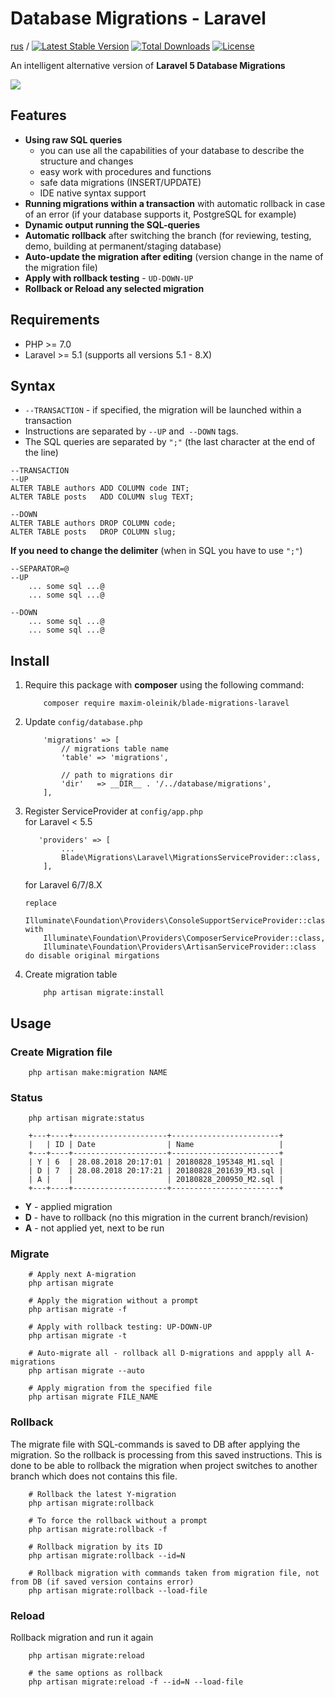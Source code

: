 Database Migrations - Laravel
==========================

[rus](./README.rus.md) /
[![Latest Stable Version](https://poser.pugx.org/maxim-oleinik/blade-migrations-laravel/v/stable)](https://packagist.org/packages/maxim-oleinik/blade-migrations-laravel)
<a href="https://packagist.org/packages/maxim-oleinik/blade-migrations-laravel"><img src="https://poser.pugx.org/maxim-oleinik/blade-migrations-laravel/d/total.svg" alt="Total Downloads"></a>
<a href="https://packagist.org/packages/maxim-oleinik/blade-migrations-laravel"><img src="https://poser.pugx.org/maxim-oleinik/blade-migrations-laravel/license.svg" alt="License"></a>

An intelligent alternative version of **Laravel 5 Database Migrations**

![](https://habrastorage.org/webt/9w/hm/1i/9whm1icwtg7per-15vfhyjejcx8.png)

Features
-----------
* **Using raw SQL queries**
    * you can use all the capabilities of your database to describe the structure and changes
    * easy work with procedures and functions
    * safe data migrations (INSERT/UPDATE)
    * IDE native syntax support
* **Running migrations within a transaction** with automatic rollback in case of an error (if your database supports it, PostgreSQL for example)
* **Dynamic output running the SQL-queries**
* **Automatic rollback** after switching the branch (for reviewing, testing, demo, building at permanent/staging database)
* **Auto-update the migration after editing** (version change in the name of the migration file)
* **Apply with rollback testing** - `UD-DOWN-UP`
* **Rollback or Reload any selected migration**


Requirements
---------
* PHP >= 7.0
* Laravel >= 5.1 (supports all versions 5.1 - 8.X)


Syntax
---------
* `--TRANSACTION` - if specified, the migration will be launched within a transaction
* Instructions are separated by `--UP` and` --DOWN` tags.
* The SQL queries are separated by `";"` (the last character at the end of the line)

```
--TRANSACTION
--UP
ALTER TABLE authors ADD COLUMN code INT;
ALTER TABLE posts   ADD COLUMN slug TEXT;

--DOWN
ALTER TABLE authors DROP COLUMN code;
ALTER TABLE posts   DROP COLUMN slug;
```

**If you need to change the delimiter** (when in SQL you have to use `";"`)
```
--SEPARATOR=@
--UP
    ... some sql ...@
    ... some sql ...@

--DOWN
    ... some sql ...@
    ... some sql ...@
```


Install
---------

1. Require this package with **composer** using the following command:
    ```
        composer require maxim-oleinik/blade-migrations-laravel
    ```

2. Update `config/database.php`
    ```
        'migrations' => [
            // migrations table name
            'table' => 'migrations',

            // path to migrations dir
            'dir'   => __DIR__ . '/../database/migrations',
        ],
    ```

3. Register ServiceProvider at `config/app.php`  
   for Laravel < 5.5
    ```
       'providers' => [
            ...
            Blade\Migrations\Laravel\MigrationsServiceProvider::class,
        ],
    ```

    for Laravel 6/7/8.X
    ```
    replace
        Illuminate\Foundation\Providers\ConsoleSupportServiceProvider::class
    with
        Illuminate\Foundation\Providers\ComposerServiceProvider::class,
        Illuminate\Foundation\Providers\ArtisanServiceProvider::class
    do disable original mirgations
    ```

4. Create migration table
    ```
        php artisan migrate:install
    ```


Usage
---------

### Create Migration file
```
    php artisan make:migration NAME
```


### Status
```
    php artisan migrate:status

    +---+----+---------------------+------------------------+
    |   | ID | Date                | Name                   |
    +---+----+---------------------+------------------------+
    | Y | 6  | 28.08.2018 20:17:01 | 20180828_195348_M1.sql |
    | D | 7  | 28.08.2018 20:17:21 | 20180828_201639_M3.sql |
    | A |    |                     | 20180828_200950_M2.sql |
    +---+----+---------------------+------------------------+
```
* **Y** - applied migration
* **D** - have to rollback (no this migration in the current branch/revision)
* **A** - not applied yet, next to be run


### Migrate
```
    # Apply next А-migration
    php artisan migrate

    # Apply the migration without a prompt
    php artisan migrate -f

    # Apply with rollback testing: UP-DOWN-UP
    php artisan migrate -t

    # Auto-migrate all - rollback all D-migrations and appply all А-migrations
    php artisan migrate --auto

    # Apply migration from the specified file
    php artisan migrate FILE_NAME
```


### Rollback

The migrate file with SQL-commands is saved to DB after applying the migration. So the rollback is processing from this saved instructions.
This is done to be able to rollback the migration when project switches to another branch which does not contains this file.
```
    # Rollback the latest Y-migration
    php artisan migrate:rollback

    # To force the rollback without a prompt
    php artisan migrate:rollback -f

    # Rollback migration by its ID
    php artisan migrate:rollback --id=N

    # Rollback migration with commands taken from migration file, not from DB (if saved version contains error)
    php artisan migrate:rollback --load-file
```


### Reload

Rollback migration and run it again
```
    php artisan migrate:reload

    # the same options as rollback
    php artisan migrate:reload -f --id=N --load-file
```
